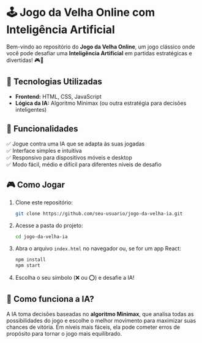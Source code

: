 # 🕹️ Jogo da Velha Online com Inteligência Artificial

Bem-vindo ao repositório do **Jogo da Velha Online**, um jogo clássico onde você pode desafiar uma **Inteligência Artificial** em partidas estratégicas e divertidas! 🎮🤖

## 🚀 Tecnologias Utilizadas
- **Frontend:** HTML, CSS, JavaScript
- **Lógica da IA:** Algoritmo Minimax (ou outra estratégia para decisões inteligentes)


## 📌 Funcionalidades
✅ Jogue contra uma IA que se adapta às suas jogadas  
✅ Interface simples e intuitiva  
✅ Responsivo para dispositivos móveis e desktop   
✅ Modo fácil, médio e difícil para diferentes níveis de desafio  

## 🎮 Como Jogar
1. Clone este repositório:
   ```sh
   git clone https://github.com/seu-usuario/jogo-da-velha-ia.git
   ```
2. Acesse a pasta do projeto:
   ```sh
   cd jogo-da-velha-ia
   ```
3. Abra o arquivo `index.html` no navegador ou, se for um app React:
   ```sh
   npm install
   npm start
   ```
4. Escolha o seu símbolo (❌ ou ⭕) e desafie a IA!

## 🤖 Como funciona a IA?
A IA toma decisões baseadas no **algoritmo Minimax**, que analisa todas as possibilidades do jogo e escolhe o melhor movimento para maximizar suas chances de vitória. Em níveis mais fáceis, ela pode cometer erros de propósito para tornar o jogo mais equilibrado.






